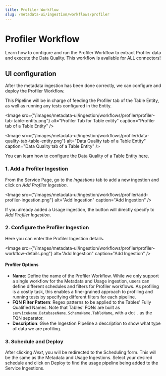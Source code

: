 ```yaml
---
title: Profiler Workflow
slug: /metadata-ui/ingestion/workflows/profiler
---
```


# Profiler Workflow
Learn how to configure and run the Profiler Workflow to extract Profiler data and execute the Data Quality.
This workflow is available for ALL connectors!
## UI configuration

After the metadata ingestion has been done correctly, we can configure and deploy the Profiler Workflow.

This Pipeline will be in charge of feeding the Profiler tab of the Table Entity, as well as running any tests configured in the Entity.


<Image
    src={"/images/metadata-ui/ingestion/workflows/profiler/profiler-tab-table-entity.png"}
    alt="Profiler Tab for Table entity"
    caption="Profiler tab of a Table Entity"
/>  


<Image
    src={"/images/metadata-ui/ingestion/workflows/profiler/data-quality-tab-table-entity.png"}
    alt="Data Quality tab of a Table Entity"
    caption="Data Quality tab of a Table Entity"
/>  

You can learn how to configure the Data Quality of a Table Entity [here](/metadata-ui/data-quality).

### 1. Add a Profiler Ingestion

From the Service Page, go to the _Ingestions_ tab to add a new ingestion and click on _Add Profiler Ingestion_.

<Image
    src={"/images/metadata-ui/ingestion/workflows/profiler/add-profiler-ingestion.png"}
    alt="Add Ingestion"
    caption="Add Ingestion"
/>  

If you already added a Usage ingestion, the button will directly specify to _Add Profiler Ingestion_.

### 2. Configure the Profiler Ingestion

Here you can enter the Profiler Ingestion details.

<Image
    src={"/images/metadata-ui/ingestion/workflows/profiler/profiler-workflow-details.png"}
    alt="Add Ingestion"
    caption="Add Ingestion"
/>  

#### Profiler Options

- **Name**: Define the name of the Profiler Workflow. While we only support a single workflow for the Metadata and Usage ingestion, users can define different schedules and filters for Profiler workflows. As profiling is a costly task, this enables a fine-grained approach to profiling and running tests by specifying different filters for each pipeline.
- **FQN Filter Pattern**: Regex patterns to be applied to the Tables' Fully Qualified Names. Note that Tables' FQNs are built as `serviceName.DatabaseName.SchemaName.TableName`, with a dot `.` as the FQN separator.
- **Description**: Give the Ingestion Pipeline a description to show what type of data we are profiling.


### 3. Schedule and Deploy

After clicking _Next_, you will be redirected to the Scheduling form. This will be the same as the Metadata and Usage Ingestions. Select your desired schedule and click on Deploy to find the usage pipeline being added to the Service Ingestions.
